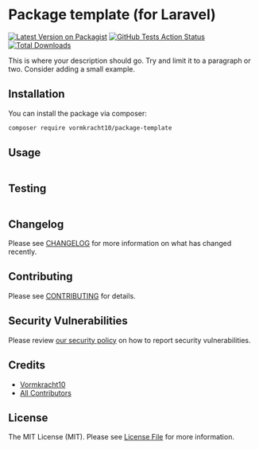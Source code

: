 # Package template (for Laravel)

[![Latest Version on Packagist](https://img.shields.io/packagist/v/vormkracht10/package-template.svg?style=flat-square)](https://packagist.org/packages/vormkracht10/package-template)
[![GitHub Tests Action Status](https://img.shields.io/github/workflow/status/vormkracht10/package-template/Tests?label=tests)](https://github.com/vormkracht10/package-template/actions?query=workflow%3ATests+branch%3Amaster)
[![Total Downloads](https://img.shields.io/packagist/dt/vormkracht10/package-template.svg?style=flat-square)](https://packagist.org/packages/vormkracht10/package-template)

This is where your description should go. Try and limit it to a paragraph or two. Consider adding a small example.

## Installation

You can install the package via composer:

```bash
composer require vormkracht10/package-template
```

## Usage

```php

```

## Testing

```bash

```

## Changelog

Please see [CHANGELOG](CHANGELOG.md) for more information on what has changed recently.

## Contributing

Please see [CONTRIBUTING](.github/CONTRIBUTING.md) for details.

## Security Vulnerabilities

Please review [our security policy](../../security/policy) on how to report security vulnerabilities.

## Credits

- [Vormkracht10](https://github.com/vormkracht10)
- [All Contributors](../../contributors)

## License

The MIT License (MIT). Please see [License File](LICENSE.md) for more information.
